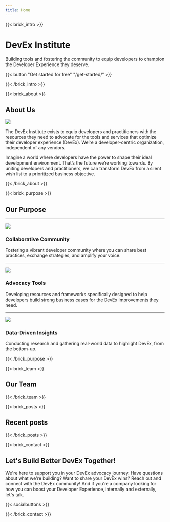 ```yaml
---
title: Home
---
```

{{< brick_intro >}}

# DevEx Institute

Building tools and fostering the community to equip developers to champion the Developer Experience they deserve.

{{< button "Get started for free" "/get-started/" >}}

{{< /brick_intro >}}

{{< brick_about >}}
## About Us

![](/images/illustrations/developer-analysis2.jpg)

The DevEx Institute exists to equip developers and practitioners with the resources they need to advocate for the tools and services that optimize their developer experience (DevEx). We’re a developer-centric organization, independent of any vendors.  

Imagine a world where developers have the power to shape their ideal development environment. That’s the future we’re working towards. By uniting developers and practitioners, we can transform DevEx from a silent wish list to a prioritized business objective.

{{< /brick_about >}}

{{< brick_purpose >}}
## Our Purpose

---

![](/images/icons/comments.svg)
### Collaborative Community

Fostering a vibrant developer community where you can share best practices, exchange strategies, and amplify your voice.

---

![](/images/icons/microphone.svg)
### Advocacy Tools

Developing resources and frameworks specifically designed to help developers build strong business cases for the DevEx improvements they need.

---

![](/images/icons/bar-chart.svg)
### Data-Driven Insights

Conducting research and gathering real-world data to highlight DevEx, from the bottom-up.

{{< /brick_purpose >}}

{{< brick_team >}}

## Our Team

{{< /brick_team >}}

{{< brick_posts >}}

## Recent posts

{{< /brick_posts >}}

{{< brick_contact >}}

## Let's Build Better DevEx Together!

We're here to support you in your DevEx advocacy journey. Have questions about what we're building? Want to share your DevEx wins? Reach out and connect with the DevEx community! And if you're a company looking for how you can boost your Developer Experience, internally and externally, let's talk.

{{< socialbuttons >}}

{{< /brick_contact >}}

<!-- {{< brick_cta >}}{{< /brick_cta >}} -->